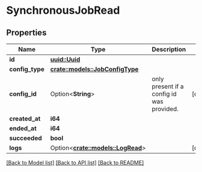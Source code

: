 # SynchronousJobRead

## Properties

Name | Type | Description | Notes
------------ | ------------- | ------------- | -------------
**id** | [**uuid::Uuid**](uuid::Uuid.md) |  | 
**config_type** | [**crate::models::JobConfigType**](JobConfigType.md) |  | 
**config_id** | Option<**String**> | only present if a config id was provided. | [optional]
**created_at** | **i64** |  | 
**ended_at** | **i64** |  | 
**succeeded** | **bool** |  | 
**logs** | Option<[**crate::models::LogRead**](LogRead.md)> |  | [optional]

[[Back to Model list]](../README.md#documentation-for-models) [[Back to API list]](../README.md#documentation-for-api-endpoints) [[Back to README]](../README.md)



